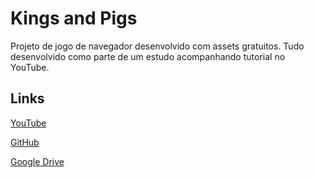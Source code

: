 # Kings and Pigs

Projeto de jogo de navegador desenvolvido com assets gratuitos. Tudo desenvolvido como parte de um estudo acompanhando tutorial no YouTube.

## Links

[YouTube](https://www.youtube.com/watch?v=Lcdc2v-9PjA&list=WL&index=1)

[GitHub](https://github.com/chriscourses/kings-and-pigs)

[Google Drive](https://drive.google.com/drive/u/0/folders/1xNk8cw47XQvSHclMRuC5VhxUoklBepr1)
